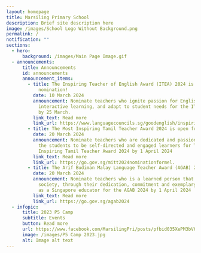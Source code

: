 ```yaml
---
layout: homepage
title: Marsiling Primary School
description: Brief site description here
image: /images/School Logo Without Background.png
permalink: /
notification: ""
sections:
  - hero:
      background: /images/Main Page Image.gif
  - announcements:
      title: Announcements
      id: announcements
      announcement_items:
        - title: The Inspiring Teacher of English Award (ITEA) 2024 is open for
            nomination!
          date: 10 March 2024
          announcement: Nominate teachers who ignite passion for English, promote
            interactive learning, and adapt to student needs for the ITEA 2024
            by 25 March.
          link_text: Read more
          link_url: https://www.languagecouncils.sg/goodenglish/inspiring-teacher-of-english-award/nomination-information
        - title: The Most Inspiring Tamil Teacher Award 2024 is open for nomination!
          date: 20 March 2024
          announcement: Nominate teachers who are dedicated and passionate in nurturing
            the students to be self-directed and engaged learners for The Most
            Inspiring Tamil Teacher Award 2024 by 1 April 2024
          link_text: Read more
          link_url: https://go.gov.sg/mitt2024nominationformel.
        - title: The Arif Budiman Malay Language Teacher Award (AGAB) 2024
          date: 20 March 2024
          announcement: Nominate teachers who is a learned person that contributes to
            society, through their dedication, commitment and exemplary service
            as a Singapore educator for the AGAB 2024 by 1 April 2024
          link_text: Read more
          link_url: https://go.gov.sg/agab2024
  - infopic:
      title: 2023 P5 Camp
      subtitle: Events
      button: Read more
      url: https://www.facebook.com/MarsilingPri/posts/pfbid035XePM3bVKQmq11AxazVwdnhpLHRXx2kfxrzCvVbe3itfHuiHULs2K3n9ZZrk32DZl
      image: /images/P5 Camp 2023.jpg
      alt: Image alt text
---
```

